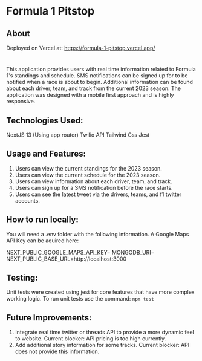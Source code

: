 # Formula 1 Pitstop

## About
Deployed on Vercel at: https://formula-1-pitstop.vercel.app/
#
This application provides users with real time information related to Formula 1's standings and schedule. SMS notifications can be signed up for to be notified when a race is about to begin. Additional information can be found about each driver, team, and track from the current 2023 season. The application was designed with a mobile first approach and is highly responsive.

## Technologies Used:
NextJS 13 (Using app router)
Twilio API
Tailwind Css
Jest

## Usage and Features:
1. Users can view the current standings for the 2023 season.
2. Users can view the current schedule for the 2023 season.
3. Users can view information about each driver, team, and track.
4. Users can sign up for a SMS notification before the race starts.
5. Users can see the latest tweet via the drivers, teams, and f1 twitter accounts.



## How to run locally:
You will need a .env folder with the following information.
A Google Maps API Key can be aquired here:

NEXT_PUBLIC_GOOGLE_MAPS_API_KEY=
MONGODB_URI=
NEXT_PUBLIC_BASE_URL=http://localhost:3000

## Testing:
Unit tests were created using jest for core features that have more complex working logic. To run unit tests use the command: `npm test`


## Future Improvements:
1. Integrate real time twitter or threads API to provide a more dynamic feel to website. Current blocker: API pricing is too high currently.
2. Add additional story information for some tracks. Current blocker: API does not provide this information.
